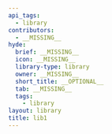 ```yaml
---
api_tags:
  - library
contributors:
  - __MISSING__
hyde:
  brief: __MISSING__
  icon: __MISSING__
  library-type: library
  owner: __MISSING__
  short_title: __OPTIONAL__
  tab: __MISSING__
  tags:
    - library
layout: library
title: lib1
---
```

